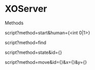 # XOServer
Methods

script?method=start&human={<int 0|1>}

script?method=find

script?method=state&id={<int>} 

script?method=move&id={<int>}&x={<int>}&y={<int>}


